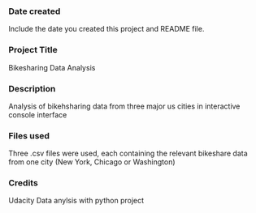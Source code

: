 ### Date created
Include the date you created this project and README file.

### Project Title
Bikesharing Data Analysis

### Description
Analysis of bikehsharing data from three major us cities in interactive console interface

### Files used
Three .csv files were used, each containing the relevant bikeshare data from one city (New York, Chicago or Washington)

### Credits
Udacity Data anylsis with python project
